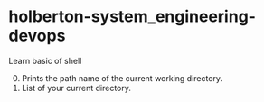 # holberton-system_engineering-devops 
Learn basic of shell

0. Prints the path name of the current working directory.
1. List of your current directory.

